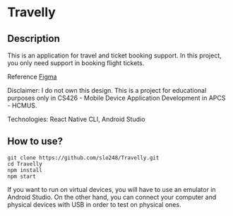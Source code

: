 # Travelly

## Description

This is an application for travel and ticket booking support. In this project, you only need support in booking flight tickets. 

Reference [Figma](https://www.figma.com/design/m6cqXSnugs3wmjeTFyLTTH/CS426-APCS22)

Disclaimer: I do not own this design. This is a project for educational purposes only in CS426 - Mobile Device Application Development in APCS - HCMUS.

Technologies: React Native CLI, Android Studio

## How to use?

```
git clone https://github.com/slo248/Travelly.git
cd Travelly
npm install
npm start
```

If you want to run on virtual devices, you will have to use an emulator in Android Studio. 
On the other hand, you can connect your computer and physical devices with USB in order to test on physical ones.
